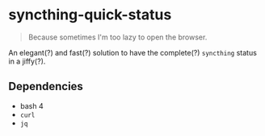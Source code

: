 # syncthing-quick-status

> Because sometimes I'm too lazy to open the browser.

An elegant(?) and fast(?) solution to have the complete(?) `syncthing` status in a jiffy(?).

## Dependencies

* bash 4
* `curl`
* `jq`
